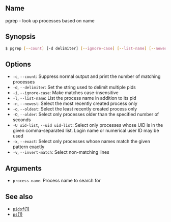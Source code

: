 ## Name

pgrep - look up processes based on name

## Synopsis

```sh
$ pgrep [--count] [-d delimiter] [--ignore-case] [--list-name] [--newest] [--oldest] [--older seconds] [--uid uid-list] [--invert-match] [--exact] <process-name>
```

## Options

-   `-c`, `--count`: Suppress normal output and print the number of matching processes
-   `-d`, `--delimiter`: Set the string used to delimit multiple pids
-   `-i`, `--ignore-case`: Make matches case-insensitive
-   `-l`, `--list-name`: List the process name in addition to its pid
-   `-n`, `--newest`: Select the most recently created process only
-   `-o`, `--oldest`: Select the least recently created process only
-   `-O`, `--older`: Select only processes older than the specified number of seconds
-   `-U uid-list`, `--uid uid-list`: Select only processes whose UID is in the given comma-separated list. Login name or numerical user ID may be used
-   `-x`, `--exact`: Select only processes whose names match the given pattern exactly
-   `-v`, `--invert-match`: Select non-matching lines

## Arguments

-   `process-name`: Process name to search for

## See also

-   [`pidof`(1)](help://man/1/pidof)
-   [`ps`(1)](help://man/1/ps)
